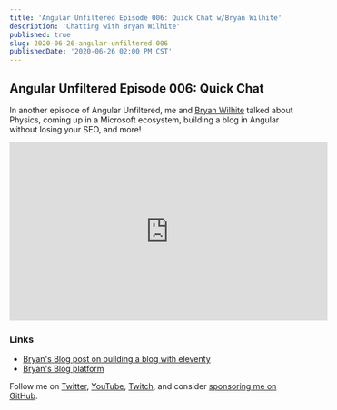 ```yaml
---
title: 'Angular Unfiltered Episode 006: Quick Chat w/Bryan Wilhite'
description: 'Chatting with Bryan Wilhite'
published: true
slug: 2020-06-26-angular-unfiltered-006
publishedDate: '2020-06-26 02:00 PM CST'
---
```


## Angular Unfiltered Episode 006: Quick Chat

In another episode of Angular Unfiltered, me and [Bryan Wilhite](https://twitter.com/BryanWilhite) talked about Physics, coming up in a Microsoft ecosystem, building a blog in Angular without losing your SEO, and more!

<div class="center">
  <iframe width="560" height="315" src="https://www.youtube.com/embed/T2FzczZ744c" frameborder="0" allow="accelerometer; autoplay; encrypted-media; gyroscope; picture-in-picture" allowfullscreen></iframe>
</div>

### Links

- [Bryan's Blog post on building a blog with eleventy](http://songhayblog.azurewebsites.net/entry/2020-06-11-my-blogging-workflow-for-2020-is-all-about-11ty-eleventy/)
- [Bryan's Blog platform](https://github.com/BryanWilhite)

Follow me on [Twitter](https://twitter.com/brandontroberts), [YouTube](https://youtube.com/brandonrobertsdev), [Twitch](https://twitch.tv/brandontroberts), and consider [sponsoring me on GitHub](https://github.com/sponsors/brandonroberts).
